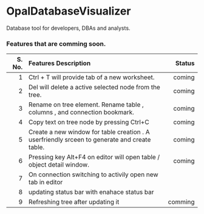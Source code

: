 # OpalDatabaseVisualizer
Database tool for developers,  DBAs and analysts.


### Features that are comming soon.


| S. No.        | Features Description | Status  |
| -------------:|:-------------| -----:|
|1|Ctrl + T will provide tab of a new worksheet. | coming |
|2|Del will delete a active selected node from the tree.|coming |
|3|Rename on tree element. Rename table , columns , and connection bookmark.|coming |
|4|Copy text on tree node by pressing Ctrl+C|coming |
|5|Create a new window for table creation . A userfriendly srceen to generate and create table.|coming |
|6|Pressing key Alt+F4 on editor will open table / object detail window.|coming |
|7|On connection switching to activily open new tab in editor||
|8|updating status bar with enahace status bar||
|9|Refreshing tree after updating it|comming|